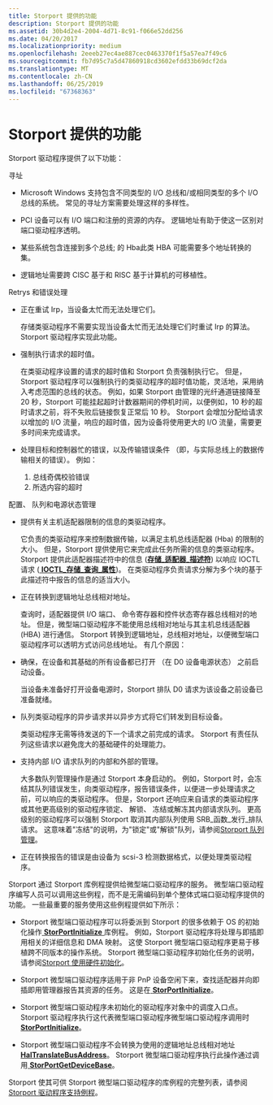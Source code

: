 ```yaml
---
title: Storport 提供的功能
description: Storport 提供的功能
ms.assetid: 30b4d2e4-2004-4d71-8c91-f066e52dd256
ms.date: 04/20/2017
ms.localizationpriority: medium
ms.openlocfilehash: 2eeeb27ec4ae887cec0463370f1f5a57ea7f49c6
ms.sourcegitcommit: fb7d95c7a5d47860918cd3602efdd33b69dcf2da
ms.translationtype: MT
ms.contentlocale: zh-CN
ms.lasthandoff: 06/25/2019
ms.locfileid: "67368363"
---
```

# <a name="capabilities-provided-by-storport"></a>Storport 提供的功能


Storport 驱动程序提供了以下功能：

寻址

-   Microsoft Windows 支持包含不同类型的 I/O 总线和/或相同类型的多个 I/O 总线的系统。 常见的寻址方案需要处理这样的多样性。

-   PCI 设备可以有 I/O 端口和注册的资源的内存。 逻辑地址有助于使这一区别对端口驱动程序透明。

-   某些系统包含连接到多个总线; 的 Hba此类 HBA 可能需要多个地址转换的集。

-   逻辑地址需要跨 CISC 基于和 RISC 基于计算机的可移植性。

Retrys 和错误处理

-   正在重试 Irp，当设备太忙而无法处理它们。

    存储类驱动程序不需要实现当设备太忙而无法处理它们时重试 Irp 的算法。 Storport 驱动程序实现此功能。

-   强制执行请求的超时值。

    在类驱动程序设置的请求的超时值和 Storport 负责强制执行它。 但是，Storport 驱动程序可以强制执行的类驱动程序的超时值功能，灵活地，采用纳入考虑范围的总线的状态。 例如，如果 Storport 由管理的光纤通道链接降至 20 秒，Storport 可能挂起超时计数器期间的停机时间，以便例如，10 秒的超时请求之前，将不失败后链接恢复正常后 10 秒。 Storport 会增加分配给请求以增加的 I/O 流量，响应的超时值，因为设备将使用更大的 I/O 流量，需要更多时间来完成请求。

-   处理目标和控制器忙的错误，以及传输错误条件 （即，与实际总线上的数据传输相关的错误）。 例如：

    1.  总线奇偶校验错误
    2.  所选内容的超时

配置、 队列和电源状态管理

-   提供有关主机适配器限制的信息的类驱动程序。

    它负责的类驱动程序来控制数据传输，以满足主机总线适配器 (Hba) 的限制的大小。 但是，Storport 提供使用它来完成此任务所需的信息的类驱动程序。 Storport 提供此适配器描述符中的信息 ([**存储\_适配器\_描述符**](https://docs.microsoft.com/windows-hardware/drivers/ddi/content/ntddstor/ns-ntddstor-_storage_adapter_descriptor)) 以响应 IOCTL 请求 ([ **IOCTL\_存储\_查询\_属性**](https://docs.microsoft.com/windows-hardware/drivers/ddi/content/ntddstor/ni-ntddstor-ioctl_storage_query_property))。 在类驱动程序负责请求分解为多个块的基于此描述符中报告的信息的适当大小。

-   正在转换到逻辑地址总线相对地址。

    查询时，适配器提供 I/O 端口、 命令寄存器和控件状态寄存器总线相对的地址。 但是，微型端口驱动程序不能使用总线相对地址与其主机总线适配器 (HBA) 进行通信。 Storport 转换到逻辑地址，总线相对地址，以便微型端口驱动程序可以透明方式访问总线地址。 有几个原因：

-   确保，在设备和其基础的所有设备都已打开 （在 D0 设备电源状态） 之前启动设备。

    当设备未准备好打开设备电源时，Storport 排队 D0 请求为该设备之前设备已准备就绪。

-   队列类驱动程序的异步请求并以异步方式将它们转发到目标设备。

    类驱动程序无需等待发送的下一个请求之前完成的请求。 Storport 有责任队列这些请求以避免庞大的基础硬件的处理能力。

-   支持内部 I/O 请求队列的内部和外部的管理。

    大多数队列管理操作是通过 Storport 本身启动的。 例如，Storport 时，会冻结其队列错误发生，向类驱动程序，报告错误条件，以便进一步处理请求之前，可以响应的类驱动程序。 但是，Storport 还响应来自请求的类驱动程序或其他更高级别的驱动程序锁定、 解锁、 冻结或解冻其内部请求队列。 更高级别的驱动程序可以强制 Storport 取消其内部队列使用 SRB\_函数\_发行\_排队请求。 这意味着"冻结"的说明，为"锁定"或"解锁"队列，请参阅[Storport 队列管理](storport-queue-management.md)。

-   正在转换报告的错误是由设备为 scsi-3 检测数据格式，以便处理类驱动程序。

Storport 通过 Storport 库例程提供给微型端口驱动程序的服务。 微型端口驱动程序编写人员可以调用这些例程，而不是无需编码到单个整体式端口驱动程序提供的功能。 一些最重要的服务使用这些例程提供如下所示：

-   Storport 微型端口驱动程序可以将委派到 Storport 的很多依赖于 OS 的初始化操作[ **StorPortInitialize** ](https://docs.microsoft.com/windows-hardware/drivers/ddi/content/storport/nf-storport-storportinitialize)库例程。 例如，Storport 驱动程序将处理与即插即用相关的详细信息和 DMA 映射。 这使 Storport 微型端口驱动程序更易于移植跨不同版本的操作系统。 Storport 微型端口驱动程序初始化任务的说明，请参阅[Storport 使用硬件初始化](hardware-initialization-with-storport.md)。

-   Storport 微型端口驱动程序适用于非 PnP 设备空闲下来，查找适配器并向即插即用管理器报告其资源的任务。 这是在[ **StorPortInitialize**](https://docs.microsoft.com/windows-hardware/drivers/ddi/content/storport/nf-storport-storportinitialize)。

-   Storport 微型端口驱动程序未初始化的驱动程序对象中的调度入口点。 Storport 驱动程序执行这代表微型端口驱动程序微型端口驱动程序调用时[ **StorPortInitialize**](https://docs.microsoft.com/windows-hardware/drivers/ddi/content/storport/nf-storport-storportinitialize)。

-   Storport 微型端口驱动程序不会转换为使用的逻辑地址总线相对地址[ **HalTranslateBusAddress**](https://docs.microsoft.com/previous-versions/windows/hardware/drivers/ff546644(v=vs.85))。 Storport 微型端口驱动程序执行此操作通过调用[ **StorPortGetDeviceBase**](https://docs.microsoft.com/windows-hardware/drivers/ddi/content/storport/nf-storport-storportgetdevicebase)。

Storport 使其可供 Storport 微型端口驱动程序的库例程的完整列表，请参阅[Storport 驱动程序支持例程](https://docs.microsoft.com/windows-hardware/drivers/ddi/content/index)。

 

 




